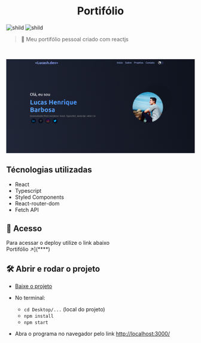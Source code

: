 <div align="center">
	<h1>Portifólio</h1>
</div>


![shild](https://img.shields.io/github/repo-size/lucash-barbosa/portfolio)
![shild](https://img.shields.io/github/last-commit/lucash-barbosa/portfolio)

> :eyes: Meu portifólio pessoal criado com reactjs 

<br>
                                                  
![portfolio](screencapture.png#vitrinedev)

## Técnologias utilizadas
- React
- Typescript
- Styled Components
- React-router-dom
- Fetch API

## 🚀 Acesso
Para acessar o deploy utilize o link abaixo
<br>
Portifólio ↗️](****)

## 🛠️ Abrir e rodar o projeto
- [Baixe o projeto](****)
  
- No terminal:
  - `cd Desktop/...` (local do projeto)
  - `npm install`
  - `npm start`

- Abra o programa no navegador pelo link <a href="http://localhost:3000/">http://localhost:3000/</a>

